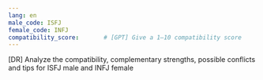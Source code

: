 ```yaml
---
lang: en
male_code: ISFJ
female_code: INFJ
compatibility_score:       # [GPT] Give a 1–10 compatibility score
---
```


[DR] Analyze the compatibility, complementary strengths, possible conflicts and tips for ISFJ male and INFJ female

